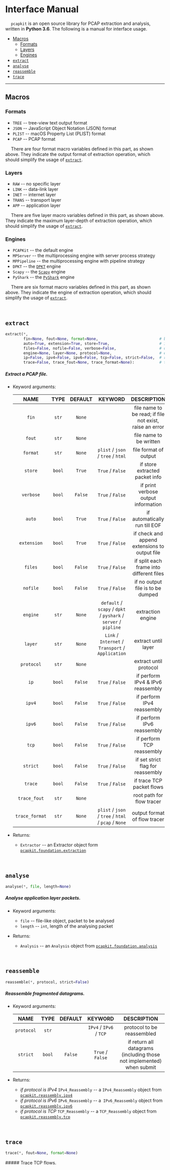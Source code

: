 # Interface Manual

&emsp; `pcapkit` is an open source library for PCAP extraction and analysis, written in __Python 3.6__. The following is a manual for interface usage.

 - [Macros](#macros)
    * [Formats](#formats)
    * [Layers](#layers)
    * [Engines](#engines)
 - [`extract`](#extract)
 - [`analyse`](#analyse)
 - [`reassemble`](#reassemble)
 - [`trace`](#trace)

---

## Macros

### Formats

 - `TREE` -- tree-view text output format
 - `JSON` -- JavaScript Object Notation (JSON) format
 - `PLIST` -- macOS Property List (PLIST) format
 - `PCAP` -- PCAP format

&emsp; There are four format macro variables defined in this part, as shown above. They indicate the output format of extraction operation, which should simplify the usage of [`extract`](#extract).

### Layers

 - `RAW` -- no specific layer
 - `LINK` -- data-link layer
 - `INET` -- internet layer
 - `TRANS` -- transport layer
 - `APP` -- application layer

&emsp; There are five layer macro variables defined in this part, as shown above. They indicate the maximum layer-depth of extraction operation, which should simplify the usage of [`extract`](#extract).

### Engines

 - `PCAPKit` -- the default engine
 - `MPServer` -- the multiprocessing engine with server process strategy
 - `MPPipeline` -- the multiprocessing engine with pipeline strategy
 - `DPKT` -- the [`DPKT`](https://github.com/kbandla/dpkt) engine
 - `Scapy` -- the [`Scapy`](https://scapy.net) engine
 - `PyShark` -- the [`PyShark`](https://kiminewt.github.io/pyshark/) engine

&emsp; There are six format macro variables defined in this part, as shown above. They indicate the engine of extraction operation, which should simplify the usage of [`extract`](#extract).

&nbsp;

## `extract`

```python
extract(*,
        fin=None, fout=None, format=None,                           # basic settings
        auto=True, extension=True, store=True,                      # internal settings
        files=False, nofile=False, verbose=False,                   # output settings
        engine=None, layer=None, protocol=None,                     # extraction settings
        ip=False, ipv4=False, ipv6=False, tcp=False, strict=False,  # reassembly settings
        trace=False, trace_fout=None, trace_format=None):           # trace settings
```

##### Extract a PCAP file.

 - Keyword arguments:

    |      NAME      |  TYPE  | DEFAULT |                           KEYWORD                            |                       DESCRIPTION                       |
    | :------------: | :----: | :-----: | :----------------------------------------------------------: | :-----------------------------------------------------: |
    |     `fin`      | `str`  | `None`  |                                                              | file name to be read; if file not exist, raise an error |
    |     `fout`     | `str`  | `None`  |                                                              |                 file name to be written                 |
    |    `format`    | `str`  | `None`  |              `plist` / `json` / `tree` / `html`              |                  file format of output                  |
    |    `store`     | `bool` | `True`  |                       `True` / `False`                       |             if store extracted packet info              |
    |   `verbose`    | `bool` | `False` |                       `True` / `False`                       |           if print verbose output information           |
    |     `auto`     | `bool` | `True`  |                       `True` / `False`                       |              if automatically run till EOF              |
    |  `extension`   | `bool` | `True`  |                       `True` / `False`                       |      if check and append extensions to output file      |
    |    `files`     | `bool` | `False` |                       `True` / `False`                       |        if split each frame into different files         |
    |    `nofile`    | `bool` | `False` |                       `True` / `False`                       |            if no output file is to be dumped            |
    |    `engine`    | `str`  | `None`  | `default` / `scapy` / `dpkt` / `pyshark` / `server` / `pipline` |                    extraction engine                    |
    |    `layer`     | `str`  | `None`  |      `Link` / `Internet` / `Transport` / `Application`       |                   extract until layer                   |
    |   `protocol`   | `str`  | `None`  |                                                              |                 extract until protocol                  |
    |      `ip`      | `bool` | `False` |                       `True` / `False`                       |            if perform IPv4 & IPv6 reassembly            |
    |     `ipv4`     | `bool` | `False` |                       `True` / `False`                       |               if perform IPv4 reassembly                |
    |     `ipv6`     | `bool` | `False` |                       `True` / `False`                       |               if perform IPv6 reassembly                |
    |     `tcp`      | `bool` | `False` |                       `True` / `False`                       |                if perform TCP reassembly                |
    |    `strict`    | `bool` | `False` |                       `True` / `False`                       |            if set strict flag for reassembly            |
    |    `trace`     | `bool` | `False` |                       `True` / `False`                       |                if trace TCP packet flows                |
    |  `trace_fout`  | `str`  | `None`  |                                                              |                root path for flow tracer                |
    | `trace_format` | `str`  | `None`  |     `plist` / `json` / `tree` / `html` / `pcap` / `None`     |              output format of flow tracer               |

 - Returns:
    * `Extractor` -- an Extractor object form [`pcapkit.foundation.extraction`](https://github.com/JarryShaw/pcapkit/tree/master/src/foundation#extraction)

&nbsp;

## `analyse`

```python
analyse(*, file, length=None)
```

##### Analyse application layer packets.

 - Keyword arguments:
    * `file` -- file-like object, packet to be analysed
    * `length` -- `int`, length of the analysing packet

 - Returns:
    * `Analysis` -- an `Analysis` object from [`pcapkit.foundation.analysis`](https://github.com/JarryShaw/pcapkit/tree/master/src/foundation#analysis)

&nbsp;

## `reassemble`

```python
reassemble(*, protocol, strict=False)
```

##### Reassemble fragmented datagrams.

 - Keyword arguments:

    |    NAME    |  TYPE  | DEFAULT |         KEYWORD         |                         DESCRIPTION                                   |
    | :--------: | :----: | :-----: | :---------------------: | :-------------------------------------------------------------------: |
    | `protocol` | `str`  |         | `IPv4` / `IPv6` / `TCP` |                  protocol to be reassembled                           |
    |  `strict`  | `bool` | `False` |    `True` / `False`     | if return all datagrams (including those not implemented) when submit |

 - Returns:
    * *if protocol is IPv4* `IPv4_Reassembly` -- a `IPv4_Reassembly` object from [`pcapkit.reassembly.ipv4`](https://github.com/JarryShaw/pcapkit/tree/master/src/reassembly#ipv4_reassembly)
    * *if protocol is IPv6* `IPv6_Reassembly` -- a` IPv6_Reassembly` object from [`pcapkit.reassembly.ipv6`](https://github.com/JarryShaw/pcapkit/tree/master/src/reassembly#ipv6_reassembly)
    * *if protocol is TCP* `TCP_Reassembly` -- a `TCP_Reassembly` object from [`pcapkit.reassembly.tcp`](https://github.com/JarryShaw/pcapkit/tree/master/src/reassembly#tcp_reassembly)

&nbsp;

## `trace`

```python
trace(*, fout=None, format=None)
```

##### Trace TCP flows.
